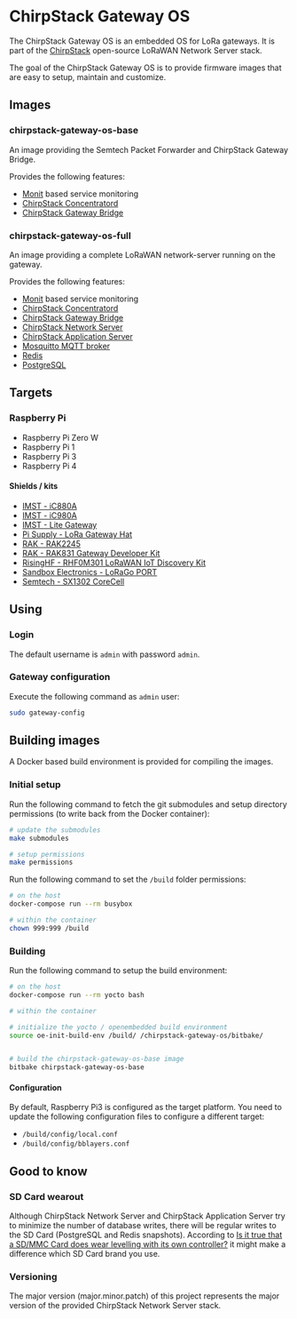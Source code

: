 # ChirpStack Gateway OS

The ChirpStack Gateway OS is an embedded OS for LoRa gateways. It is part of the
[ChirpStack](https://www.chirpstack.io/) open-source LoRaWAN Network Server stack.

The goal of the ChirpStack Gateway OS is to provide firmware images that are easy
to setup, maintain and customize.

## Images

### chirpstack-gateway-os-base

An image providing the Semtech Packet Forwarder and ChirpStack Gateway Bridge.

Provides the following features:

* [Monit](https://mmonit.com/monit/) based service monitoring
* [ChirpStack Concentratord](https://github.com/brocaar/chirpstack-concentratord/)
* [ChirpStack Gateway Bridge](https://www.chirpstack.io/gateway-bridge/)

### chirpstack-gateway-os-full

An image providing a complete LoRaWAN network-server running on the
gateway.

Provides the following features:

* [Monit](https://mmonit.com/monit/) based service monitoring
* [ChirpStack Concentratord](https://github.com/brocaar/chirpstack-concentratord/)
* [ChirpStack Gateway Bridge](https://www.chirpstack.io/gateway-bridge/)
* [ChirpStack Network Server](https://www.chirpstack.io/network-server/)
* [ChirpStack Application Server](https://www.chirpstack.io/application-server/)
* [Mosquitto MQTT broker](http://mosquitto.org/)
* [Redis](https://redis.io/)
* [PostgreSQL](https://www.postgresql.org/)

## Targets

### Raspberry Pi

* Raspberry Pi Zero W
* Raspberry Pi 1
* Raspberry Pi 3
* Raspberry Pi 4

#### Shields / kits

* [IMST - iC880A](https://wireless-solutions.de/products/long-range-radio/ic880a.html)
* [IMST - iC980A](http://www.imst.com/)
* [IMST - Lite Gateway](https://wireless-solutions.de/products/long-range-radio/lora-lite-gateway.html)
* [Pi Supply - LoRa Gateway Hat](https://uk.pi-supply.com/products/iot-lora-gateway-hat-for-raspberry-pi)
* [RAK - RAK2245](https://store.rakwireless.com/products/rak2245-pi-hat)
* [RAK - RAK831 Gateway Developer Kit](https://store.rakwireless.com/products/rak831-gateway-module?variant=22375114801252)
* [RisingHF - RHF0M301 LoRaWAN IoT Discovery Kit](http://risinghf.com/#/product-details?product_id=9&lang=en)
* [Sandbox Electronics - LoRaGo PORT](https://sandboxelectronics.com/?product=lorago-port-multi-channel-lorawan-gateway)
* [Semtech - SX1302 CoreCell](https://www.semtech.com/products/wireless-rf/lora-gateways/sx1302cxxxgw1)

## Using

### Login

The default username is `admin` with password `admin`.

### Gateway configuration

Execute the following command as `admin` user:

```bash
sudo gateway-config
```

## Building images

A Docker based build environment is provided for compiling the images.

### Initial setup

Run the following command to fetch the git submodules and setup directory
permissions (to write back from the Docker container):

```bash
# update the submodules
make submodules

# setup permissions
make permissions
```

Run the following command to set the `/build` folder permissions:

```bash
# on the host
docker-compose run --rm busybox

# within the container
chown 999:999 /build
```

### Building

Run the following command to setup the build environment:

```bash
# on the host
docker-compose run --rm yocto bash

# within the container

# initialize the yocto / openembedded build environment
source oe-init-build-env /build/ /chirpstack-gateway-os/bitbake/


# build the chirpstack-gateway-os-base image
bitbake chirpstack-gateway-os-base
```

#### Configuration

By default, Raspberry Pi3 is configured as the target platform. You need to
update the following configuration files to configure a different target:

* `/build/config/local.conf`
* `/build/config/bblayers.conf`

## Good to know

### SD Card wearout

Although ChirpStack Network Server and ChirpStack Application Server try to minimize
the number of database writes, there will be regular writes to the SD Card
(PostgreSQL and Redis snapshots).
According to [Is it true that a SD/MMC Card does wear levelling with its own controller?](https://electronics.stackexchange.com/questions/27619/is-it-true-that-a-sd-mmc-card-does-wear-levelling-with-its-own-controller)
it might make a difference which SD Card brand you use.

### Versioning

The major version (major.minor.patch) of this project represents the major
version of the provided ChirpStack Network Server stack.
